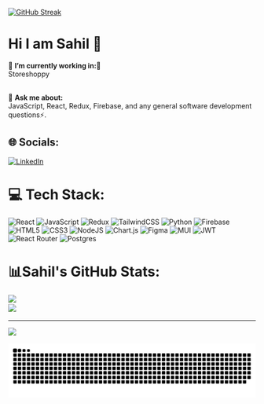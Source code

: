 [![GitHub Streak](https://github-readme-streak-stats.herokuapp.com/?user=sahillrathore&theme=dark)](https://git.io/streak-stats)
# Hi I am Sahil 💫
🔭 **I’m currently working in:👯**  <br>Storeshoppy<br><br>
<!--🌱**I’m currently learning:**  <br>Mern Stack.<br> -->
💬 **Ask me about:**  <br>JavaScript, React, Redux, Firebase, and any general software development questions⚡.

## 🌐 Socials:
[![LinkedIn](https://img.shields.io/badge/LinkedIn-%230077B5.svg?logo=linkedin&logoColor=white)](https://www.linkedin.com/in/sahil-rathore123/) 

# 💻 Tech Stack:
![React](https://img.shields.io/badge/react-%2320232a.svg?style=for-the-badge&logo=react&logoColor=%2361DAFB) ![JavaScript](https://img.shields.io/badge/javascript-%23323330.svg?style=for-the-badge&logo=javascript&logoColor=%23F7DF1E) ![Redux](https://img.shields.io/badge/redux-%23593d88.svg?style=for-the-badge&logo=redux&logoColor=white) ![TailwindCSS](https://img.shields.io/badge/tailwindcss-%2338B2AC.svg?style=for-the-badge&logo=tailwind-css&logoColor=white) ![Python](https://img.shields.io/badge/python-3670A0?style=for-the-badge&logo=python&logoColor=ffdd54) ![Firebase](https://img.shields.io/badge/firebase-%23FFCA28.svg?style=for-the-badge&logo=firebase&logoColor=black)  ![HTML5](https://img.shields.io/badge/html5-%23E34F26.svg?style=for-the-badge&logo=html5&logoColor=white) ![CSS3](https://img.shields.io/badge/css3-%231572B6.svg?style=for-the-badge&logo=css3&logoColor=white) ![NodeJS](https://img.shields.io/badge/node.js-6DA55F?style=for-the-badge&logo=node.js&logoColor=white)     ![Chart.js](https://img.shields.io/badge/chart.js-F5788D.svg?style=for-the-badge&logo=chart.js&logoColor=white) ![Figma](https://img.shields.io/badge/figma-%23F24E1E.svg?style=for-the-badge&logo=figma&logoColor=white) ![MUI](https://img.shields.io/badge/MUI-%230081CB.svg?style=for-the-badge&logo=material-ui&logoColor=white) ![JWT](https://img.shields.io/badge/JWT-black?style=for-the-badge&logo=JSON%20web%20tokens)  ![React Router](https://img.shields.io/badge/React_Router-CA4245?style=for-the-badge&logo=react-router&logoColor=white)     ![Postgres](https://img.shields.io/badge/postgres-%23316192.svg?style=for-the-badge&logo=postgresql&logoColor=white) 
# 📊Sahil's GitHub Stats:
![](https://github-readme-stats.vercel.app/api?username=sahillrathore&theme=dark&hide_border=false&include_all_commits=false&count_private=false)<br/>
![](https://github-readme-stats.vercel.app/api/top-langs/?username=sahillrathore&theme=dark&hide_border=false&include_all_commits=false&count_private=false&layout=compact)



---
[![](https://visitcount.itsvg.in/api?id=sahillrathore&icon=0&color=0)](https://visitcount.itsvg.in)



<!-- Proudly created with GPRM ( https://gprm.itsvg.in ) -->
<picture>
  <source
    media="(prefers-color-scheme: dark)"
    srcset="https://raw.githubusercontent.com/platane/snk/output/github-contribution-grid-snake-dark.svg"
  />
  <source
    media="(prefers-color-scheme: light)"
    srcset="https://raw.githubusercontent.com/platane/snk/output/github-contribution-grid-snake.svg"
  />
  <img
    alt="github contribution grid snake animation"
    src="https://raw.githubusercontent.com/platane/snk/output/github-contribution-grid-snake.svg"
  />
</picture>
